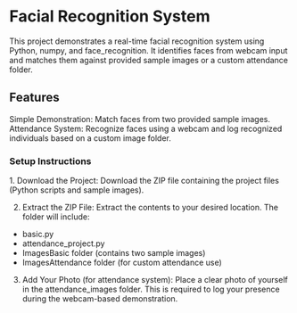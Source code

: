 <h1>Facial Recognition System</h1>
This project demonstrates a real-time facial recognition system using Python, numpy, and face_recognition. 
It identifies faces from webcam input and matches them against provided sample images or a custom attendance folder.

<h2>Features</h2>
Simple Demonstration: Match faces from two provided sample images.
Attendance System: Recognize faces using a webcam and log recognized individuals based on a custom image folder.

<h3>Setup Instructions</h3>
1. Download the Project:
Download the ZIP file containing the project files (Python scripts and sample images).

2. Extract the ZIP File:
Extract the contents to your desired location. The folder will include:

- basic.py
- attendance_project.py
- ImagesBasic folder (contains two sample images)
- ImagesAttendance folder (for custom attendance use)

3. Add Your Photo (for attendance system):
Place a clear photo of yourself in the attendance_images folder. This is required to log your presence during the webcam-based demonstration.
